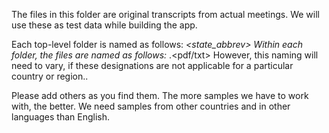 The files in this folder are original transcripts from actual meetings.
We will use these as test data while building the app.

Each top-level folder is named as follows:
	<country-abbrev>_<state_abbrev>_<county>_<city>
Within each folder, the files are named as follows:
	<government-body>_<date>.<pdf/txt>
However, this naming will need to vary, if these designations are not applicable for a 
particular country or region..

Please add others as you find them. The more samples we have to work with, the better.
We need samples from other countries and in other languages than English.